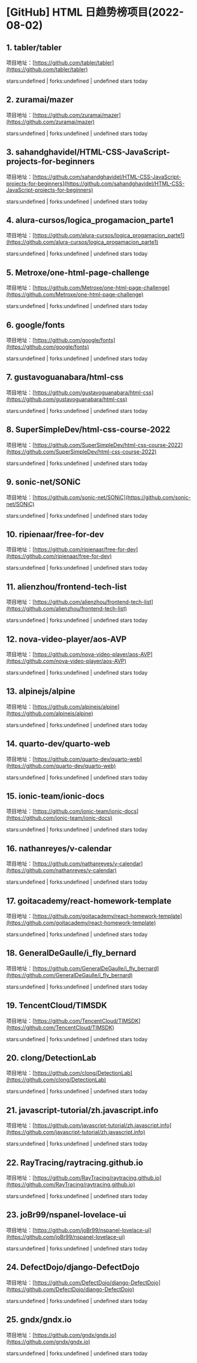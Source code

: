 # [GitHub] HTML 日趋势榜项目(2022-08-02)

## 1. tabler/tabler 

项目地址：[https://github.com/tabler/tabler](https://github.com/tabler/tabler)

stars:undefined | forks:undefined | undefined stars today 



## 2. zuramai/mazer 

项目地址：[https://github.com/zuramai/mazer](https://github.com/zuramai/mazer)

stars:undefined | forks:undefined | undefined stars today 



## 3. sahandghavidel/HTML-CSS-JavaScript-projects-for-beginners 

项目地址：[https://github.com/sahandghavidel/HTML-CSS-JavaScript-projects-for-beginners](https://github.com/sahandghavidel/HTML-CSS-JavaScript-projects-for-beginners)

stars:undefined | forks:undefined | undefined stars today 



## 4. alura-cursos/logica_progamacion_parte1 

项目地址：[https://github.com/alura-cursos/logica_progamacion_parte1](https://github.com/alura-cursos/logica_progamacion_parte1)

stars:undefined | forks:undefined | undefined stars today 



## 5. Metroxe/one-html-page-challenge 

项目地址：[https://github.com/Metroxe/one-html-page-challenge](https://github.com/Metroxe/one-html-page-challenge)

stars:undefined | forks:undefined | undefined stars today 



## 6. google/fonts 

项目地址：[https://github.com/google/fonts](https://github.com/google/fonts)

stars:undefined | forks:undefined | undefined stars today 



## 7. gustavoguanabara/html-css 

项目地址：[https://github.com/gustavoguanabara/html-css](https://github.com/gustavoguanabara/html-css)

stars:undefined | forks:undefined | undefined stars today 



## 8. SuperSimpleDev/html-css-course-2022 

项目地址：[https://github.com/SuperSimpleDev/html-css-course-2022](https://github.com/SuperSimpleDev/html-css-course-2022)

stars:undefined | forks:undefined | undefined stars today 



## 9. sonic-net/SONiC 

项目地址：[https://github.com/sonic-net/SONiC](https://github.com/sonic-net/SONiC)

stars:undefined | forks:undefined | undefined stars today 



## 10. ripienaar/free-for-dev 

项目地址：[https://github.com/ripienaar/free-for-dev](https://github.com/ripienaar/free-for-dev)

stars:undefined | forks:undefined | undefined stars today 



## 11. alienzhou/frontend-tech-list 

项目地址：[https://github.com/alienzhou/frontend-tech-list](https://github.com/alienzhou/frontend-tech-list)

stars:undefined | forks:undefined | undefined stars today 



## 12. nova-video-player/aos-AVP 

项目地址：[https://github.com/nova-video-player/aos-AVP](https://github.com/nova-video-player/aos-AVP)

stars:undefined | forks:undefined | undefined stars today 



## 13. alpinejs/alpine 

项目地址：[https://github.com/alpinejs/alpine](https://github.com/alpinejs/alpine)

stars:undefined | forks:undefined | undefined stars today 



## 14. quarto-dev/quarto-web 

项目地址：[https://github.com/quarto-dev/quarto-web](https://github.com/quarto-dev/quarto-web)

stars:undefined | forks:undefined | undefined stars today 



## 15. ionic-team/ionic-docs 

项目地址：[https://github.com/ionic-team/ionic-docs](https://github.com/ionic-team/ionic-docs)

stars:undefined | forks:undefined | undefined stars today 



## 16. nathanreyes/v-calendar 

项目地址：[https://github.com/nathanreyes/v-calendar](https://github.com/nathanreyes/v-calendar)

stars:undefined | forks:undefined | undefined stars today 



## 17. goitacademy/react-homework-template 

项目地址：[https://github.com/goitacademy/react-homework-template](https://github.com/goitacademy/react-homework-template)

stars:undefined | forks:undefined | undefined stars today 



## 18. GeneralDeGaulle/i_fly_bernard 

项目地址：[https://github.com/GeneralDeGaulle/i_fly_bernard](https://github.com/GeneralDeGaulle/i_fly_bernard)

stars:undefined | forks:undefined | undefined stars today 



## 19. TencentCloud/TIMSDK 

项目地址：[https://github.com/TencentCloud/TIMSDK](https://github.com/TencentCloud/TIMSDK)

stars:undefined | forks:undefined | undefined stars today 



## 20. clong/DetectionLab 

项目地址：[https://github.com/clong/DetectionLab](https://github.com/clong/DetectionLab)

stars:undefined | forks:undefined | undefined stars today 



## 21. javascript-tutorial/zh.javascript.info 

项目地址：[https://github.com/javascript-tutorial/zh.javascript.info](https://github.com/javascript-tutorial/zh.javascript.info)

stars:undefined | forks:undefined | undefined stars today 



## 22. RayTracing/raytracing.github.io 

项目地址：[https://github.com/RayTracing/raytracing.github.io](https://github.com/RayTracing/raytracing.github.io)

stars:undefined | forks:undefined | undefined stars today 



## 23. joBr99/nspanel-lovelace-ui 

项目地址：[https://github.com/joBr99/nspanel-lovelace-ui](https://github.com/joBr99/nspanel-lovelace-ui)

stars:undefined | forks:undefined | undefined stars today 



## 24. DefectDojo/django-DefectDojo 

项目地址：[https://github.com/DefectDojo/django-DefectDojo](https://github.com/DefectDojo/django-DefectDojo)

stars:undefined | forks:undefined | undefined stars today 



## 25. gndx/gndx.io 

项目地址：[https://github.com/gndx/gndx.io](https://github.com/gndx/gndx.io)

stars:undefined | forks:undefined | undefined stars today 



